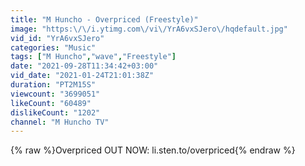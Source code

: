 ```yaml
---
title: "M Huncho - Overpriced (Freestyle)"
image: "https:\/\/i.ytimg.com\/vi\/YrA6vxSJero\/hqdefault.jpg"
vid_id: "YrA6vxSJero"
categories: "Music"
tags: ["M Huncho","wave","Freestyle"]
date: "2021-09-28T11:34:42+03:00"
vid_date: "2021-01-24T21:01:38Z"
duration: "PT2M15S"
viewcount: "3699051"
likeCount: "60489"
dislikeCount: "1202"
channel: "M Huncho TV"
---
```

{% raw %}Overpriced OUT NOW: li.sten.to/overpriced{% endraw %}
